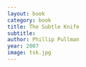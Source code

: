 ```yaml
---
layout: book
category: book
title: The Subtle Knife
subtitle: 
author: Phillip Pullman
year: 2007
image: tsk.jpg
---
```

